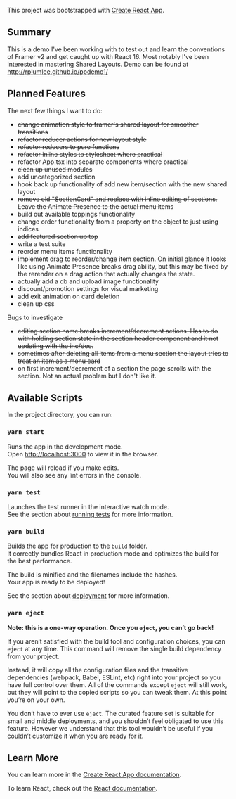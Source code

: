 This project was bootstrapped with [Create React App](https://github.com/facebook/create-react-app).

## Summary

This is a demo I've been working with to test out and learn the conventions of Framer v2 and get caught up with React 16. Most notably I've been interested in mastering Shared Layouts. Demo can be found at http://rplumlee.github.io/ppdemo1/

## Planned Features

The next few things I want to do:

- ~~change animation style to framer's shared layout for smoother transitions~~
- ~~refactor reducer actions for new layout style~~ 
- ~~refactor reducers to pure functions~~
- ~~refactor inline styles to stylesheet where practical~~
- ~~refactor App.tsx into separate components where practical~~
- ~~clean up unused modules~~
- add uncategorized section
- hook back up functionality of add new item/section with the new shared layout
- ~~remove old "SectionCard" and replace with inline editing of sections. Leave the Animate Presence to the actual menu items~~
- build out available toppings functionality
- change order functionality from a property on the object to just using indices
- ~~add featured section up top~~
- write a test suite
- reorder menu items functionality
- implement drag to reorder/change item section. On initial glance it looks like using Animate Presence breaks drag ability, but this may be fixed by the rerender on a drag action that actually changes the state.
- actually add a db and upload image functionality
- discount/promotion settings for visual marketing
- add exit animation on card deletion
- clean up css

Bugs to investigate
- ~~editing section name breaks increment/decrement actions. Has to do with holding section state in the section header component and it not updating with the inc/dec.~~
- ~~sometimes after deleting all items from a menu section the layout tries to treat an item as a menu card~~
- on first increment/decrement of a section the page scrolls with the section. Not an actual problem but I don't like it.

## Available Scripts

In the project directory, you can run:

### `yarn start`

Runs the app in the development mode.<br />
Open [http://localhost:3000](http://localhost:3000) to view it in the browser.

The page will reload if you make edits.<br />
You will also see any lint errors in the console.

### `yarn test`

Launches the test runner in the interactive watch mode.<br />
See the section about [running tests](https://facebook.github.io/create-react-app/docs/running-tests) for more information.

### `yarn build`

Builds the app for production to the `build` folder.<br />
It correctly bundles React in production mode and optimizes the build for the best performance.

The build is minified and the filenames include the hashes.<br />
Your app is ready to be deployed!

See the section about [deployment](https://facebook.github.io/create-react-app/docs/deployment) for more information.

### `yarn eject`

**Note: this is a one-way operation. Once you `eject`, you can’t go back!**

If you aren’t satisfied with the build tool and configuration choices, you can `eject` at any time. This command will remove the single build dependency from your project.

Instead, it will copy all the configuration files and the transitive dependencies (webpack, Babel, ESLint, etc) right into your project so you have full control over them. All of the commands except `eject` will still work, but they will point to the copied scripts so you can tweak them. At this point you’re on your own.

You don’t have to ever use `eject`. The curated feature set is suitable for small and middle deployments, and you shouldn’t feel obligated to use this feature. However we understand that this tool wouldn’t be useful if you couldn’t customize it when you are ready for it.

## Learn More

You can learn more in the [Create React App documentation](https://facebook.github.io/create-react-app/docs/getting-started).

To learn React, check out the [React documentation](https://reactjs.org/).
